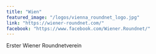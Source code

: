 ```yaml
---
title: "Wien"
featured_image: "/logos/vienna_roundnet_logo.jpg"
link: "https://wiener-roundnet.com/"
facebook: "https://www.facebook.com/Wiener.Roundnet/"
---
```

Erster Wiener Roundnetverein
